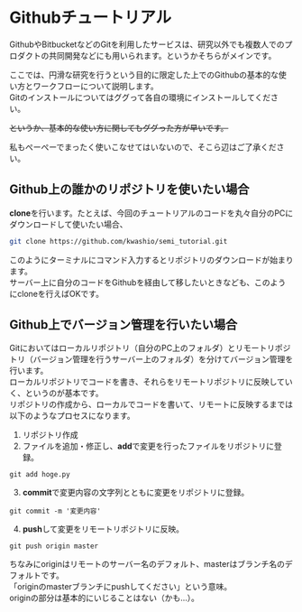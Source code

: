 # Githubチュートリアル
GithubやBitbucketなどのGitを利用したサービスは、研究以外でも複数人でのプロダクトの共同開発などにも用いられます。というかそちらがメインです。

ここでは、円滑な研究を行うという目的に限定した上でのGithubの基本的な使い方とワークフローについて説明します。  
Gitのインストールについてはググって各自の環境にインストールしてください。

~~というか、基本的な使い方に関してもググった方が早いです。~~

私もぺーぺーでまったく使いこなせてはいないので、そこら辺はご了承ください。

## Github上の誰かのリポジトリを使いたい場合
**clone**を行います。たとえば、今回のチュートリアルのコードを丸々自分のPCにダウンロードして使いたい場合、
```bash
git clone https://github.com/kwashio/semi_tutorial.git
```
このようにターミナルにコマンド入力するとリポジトリのダウンロードが始まります。  
サーバー上に自分のコードをGithubを経由して移したいときなども、このようにcloneを行えばOKです。  


## Github上でバージョン管理を行いたい場合
Gitにおいてはローカルリポジトリ（自分のPC上のフォルダ）とリモートリポジトリ（バージョン管理を行うサーバー上のフォルダ）を分けてバージョン管理を行います。  
ローカルリポジトリでコードを書き、それらをリモートリポジトリに反映していく、というのが基本です。  
リポジトリの作成から、ローカルでコードを書いて、リモートに反映するまでは以下のようなプロセスになります。

1. リポジトリ作成
1. ファイルを追加・修正し、**add**で変更を行ったファイルをリポジトリに登録。
```
git add hoge.py
```
3. **commit**で変更内容の文字列とともに変更をリポジトリに登録。
```
git commit -m '変更内容'
```
4. **push**して変更をリモートリポジトリに反映。
```
git push origin master
```
ちなみにoriginはリモートのサーバー名のデフォルト、masterはブランチ名のデフォルトです。  
「originのmasterブランチにpushしてください」という意味。  
originの部分は基本的にいじることはない（かも…）。